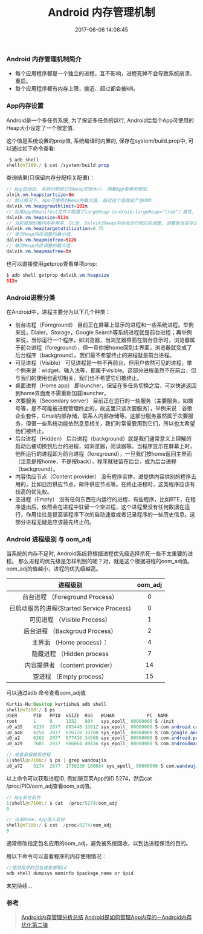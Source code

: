 ﻿---
title: Android 内存管理机制
date: 2017-06-06 14:08:45
categories: [Android, Memory]
tags: [Performance, Memory Management]
---

### Android 内存管理机制简介

* 每个应用程序都是一个独立的进程，互不影响，进程死掉不会导致系统崩溃、重启。
* 每个应用程序都有内存上限，接近、超过都会被kill。

### App内存设置
Android是一个多任务系统, 为了保证多任务的运行, Android给每个App可使用的Heap大小设定了一个限定值.

这个值是系统设置的prop值, 系统编译时内置的, 保存在system/build.prop中,  可以通过如下命令查看:

```java
 $ adb shell
shell@n7100:/ $ cat /system/build.prop
```
查询结果(只保留内存分配相关配置)：
```java
// App启动后, 系统分配给它的Heap初始大小. 随着App使用可增加.
alvik.vm.heapstartsize=8m
// 默认情况下, App可使用的Heap的最大值, 超过这个值就会产生OOM.
dalvik.vm.heapgrowthlimit=192m
// 如果App的manifest文件中配置了largeHeap（android:largeHeap="true"）属性, 如下.则App可使用的Heap的最大值为此项设定值.
dalvik.vm.heapsize=512m
// 当前理想的堆内存利用率. GC后, Dalvik的Heap内存会进行相应的调整, 调整到当前存活的对象的大小和 / Heap大小 接近这个选项的值, 即这里的0.75. 注意, 这只是一个参考值.
dalvik.vm.heaptargetutilization=0.75
// 单次Heap内存调整的最小值.
dalvik.vm.heapminfree=512k
// 单次Heap内存调整的最大值.
dalvik.vm.heapmaxfree=8m
```
也可以直接使用getprop查看单项prop:
```java
$ adb shell getprop dalvik.vm.heapsize
512m
```

### Android进程分类
在Android中，进程主要分为以下几个种类：
* 前台进程（Foreground）
目前正在屏幕上显示的进程和一些系统进程。举例来说，Dialer，Storage，Google Search等系统进程就是前台进程；再举例来说，当你运行一个程序，如浏览器，当浏览器界面在前台显示时，浏览器属于前台进程（foreground），但一旦你按home回到主界面，浏览器就变成了后台程序（background）。我们最不希望终止的进程就是前台进程。
* 可见进程（Visible）
可见进程是一些不再前台，但用户依然可见的进程，举个例来说：widget、输入法等，都属于visible。这部分进程虽然不在前台，但与我们的使用也密切相关，我们也不希望它们被终止。
* 桌面进程（Home app）
即launcher，保证在多任务切换之后，可以快速返回到home界面而不需重新加载launcher。
* 次要服务（Secondary server）
目前正在运行的一些服务（主要服务，如拨号等，是不可能被进程管理终止的，故这里只谈次要服务），举例来说：谷歌企业套件，Gmail内部存储，联系人内部存储等。这部分服务虽然属于次要服务，但很一些系统功能依然息息相关，我们时常需要用到它们，所以也太希望他们被终止。
* 后台进程（Hidden）
 后台进程（background）就是我们通常意义上理解的启动后被切换到后台的进程，如浏览器，阅读器等。当程序显示在屏幕上时，他所运行的进程即为前台进程（foreground），一旦我们按home返回主界面（注意是按home，不是按back），程序就驻留在后台，成为后台进程（background）。
* 内容供应节点（Content provider）
没有程序实体，进提供内容供别的程序去用的，比如日历供应节点，邮件供应节点等。在终止进程时，这类程序应该有较高的优先权。
* 空进程（Empty）
没有任何东西在内运行的进程，有些程序，比如BTE，在程序退出后，依然会在进程中驻留一个空进程，这个进程里没有任何数据在运行，作用往往是提高该程序下次的启动速度或者记录程序的一些历史信息。这部分进程无疑是应该最先终止的。

### Android 进程级别 与 oom_adj
当系统的内存不足时, Android系统将根据进程优先级选择杀死一些不太重要的进程。
那么进程的优先级是怎样判别的呢？对，就是这个根据进程的oom_adj值。oom_adj的值越小，进程的优先级越高。

| 进程级别        |    oom_adj         |
| :-------------:  | :-------------:  |
| 前台进程 （Foreground Process） |  0 |
| 已启动服务的进程(Started Service Process) |  0 |
| 可见进程 （Visible Process） |  1 |
| 后台进程 （Backgroud Process） |  2 |
| 主界面 （Home process）： |  4 |
| 隐藏进程 （Hidden process | 7 |
| 内容提供者 （content provider） | 14 |
| 空进程 （Empty process） | 15 |

可以通过adb 命令查看oom_adj值
```java
Kurtis-Hu:Desktop kurtishu$ adb shell
shell@n7100:/ $ ps
USER      PID   PPID  VSIZE  RSS   WCHAN            PC  NAME
root      1     0     1332   804   sys_epoll_ 00000000 S /init
u0_a35    6230  2077  885440 33812 sys_epoll_ 00000000 S com.android.calendar
u0_a48    6250  2077  876176 33788 sys_epoll_ 00000000 S com.google.android.inputmethod.latin.dictionarypack
u0_a2     6265  2077  877416 34560 sys_epoll_ 00000000 S com.android.providers.calendar
u0_a29    7605  2077  906064 49436 sys_epoll_ 00000000 S com.androidmarket.dingzhi:usbhelpersdk

// 或者直接搜索进程
1|shell@n7100:/ $ ps | grep wandoujia 
u0_a72    5274  2077  1739236 108684 sys_epoll_ 00000000 S com.wandoujia.phoenix2
``` 
以上命令可以获取进程ID, 例如豌豆荚App的ID 5274，然后cat  /proc/PID/oom_adj查看oom_adj值。
```java
// App处在前台
1|shell@n7100:/ $ cat  /proc/5274/oom_adj
0

// 点击Home，App进入后台
shell@n7100:/ $ cat  /proc/5274/oom_adj 
6
``` 
通常修改指定包名应用的oom_adj，避免被系统回收，以到达进程保活的目的。

用以下命令可以查看程序的内存使用情况：
```java
//使用程序的包名或者进程id
adb shell dumpsys meminfo $package_name or $pid    
```
	  

未完待续...

### 参考
> [Android内存管理分析总结](http://www.jianshu.com/p/8b1d9c86fa84)
> [Android是如何管理App内存的--Android内存优化第二弹](http://www.jianshu.com/p/4ad716c72c12)







